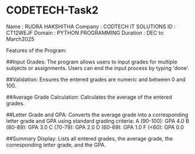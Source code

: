 # CODETECH-Task2

Name : RUDRA HAKSHITHA
Company : CODTECH IT SOLUTIONS 
ID : CT12WEJF 
Domain : PYTHON PROGRAMMING 
Duration : DEC to March2025

Features of the Program:

##Input Grades: The program allows users to input grades for multiple subjects or assignments. Users can end the input process by typing 'done'.

##Validation: 
Ensures the entered grades are numeric and between 0 and 100.

##Average Grade Calculation: 
Calculates the average of the entered grades.

##Letter Grade and GPA: 
Converts the average grade into a corresponding letter grade and GPA using standard grading criteria: A (90-100): GPA 4.0 B (80-89): GPA 3.0 C (70-79): GPA 2.0 D (60-69): GPA 1.0 F (<60): GPA 0.0

##Summary Display: 
Lists all entered grades, the average grade, the corresponding letter grade, and the GPA.

